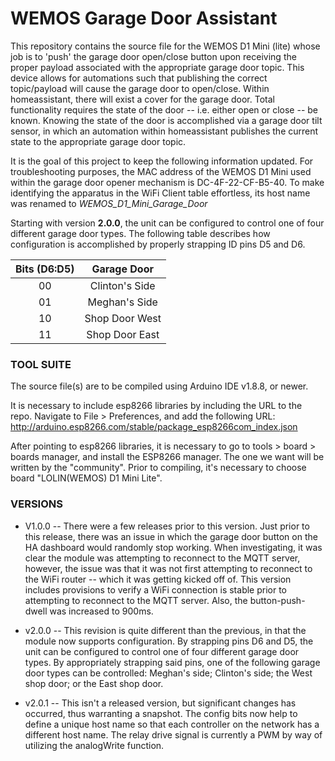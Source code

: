 # WEMOS Garage Door Assistant #

This repository contains the source file for the WEMOS D1 Mini (lite) whose job is to 'push' the garage door open/close button upon receiving the proper payload associated with the appropriate garage door topic.  This device allows for automations such that publishing the correct topic/payload will cause the garage door to open/close.  Within homeassistant, there will exist a cover for the garage door.  Total functionality requires the state of the door -- i.e. either open or close -- be known.  Knowing the state of the door is accomplished via a garage door tilt sensor, in which an automation within homeassistant publishes the current state to the appropriate garage door topic. 

It is the goal of this project to keep the following information updated.  For troubleshooting purposes, the MAC address of the WEMOS D1 Mini used within the garage door opener mechanism is DC-4F-22-CF-B5-40.  To make identifying the apparatus in the WiFi Client table effortless, its host name was renamed to *WEMOS_D1_Mini_Garage_Door*

Starting with version __2.0.0__, the unit can be configured to control one of four different garage door types.  The following table describes how configuration is accomplished by properly strapping ID pins D5 and D6.    

Bits (D6:D5)    | Garage Door
:-------------: | :--------------: 
00              | Clinton's Side
01              | Meghan's Side 
10              | Shop Door West
11              | Shop Door East


### TOOL SUITE ###

The source file(s) are to be compiled using Arduino IDE v1.8.8, or newer.    

It is necessary to include esp8266 libraries by including the URL to the repo.  Navigate to File > Preferences, and add the following URL: http://arduino.esp8266.com/stable/package_esp8266com_index.json

After pointing to esp8266 libraries, it is necessary to go to tools > board > boards manager, and install the ESP8266 manager.  The one we want will be written by the "community".    Prior to compiling, it's necessary to choose board "LOLIN(WEMOS) D1 Mini Lite".  

### VERSIONS ###
* V1.0.0 -- There were a few releases prior to this version.  Just prior to this release, there was an issue in which the garage door button on the HA dashboard would randomly stop working.  When investigating, it was clear the module was attempting to reconnect to the MQTT server, however, the issue was that it was not first attempting to reconnect to the WiFi router -- which it was getting kicked off of.  This version includes provisions to verify a WiFi connection is stable prior to attempting to reconnect to the MQTT server.  Also, the button-push-dwell was increased to 900ms.  

* v2.0.0 -- This revision is quite different than the previous, in that the module now supports configuration.  By strapping pins D6 and D5, the unit can be configured to control one of four different garage door types.  By appropriately strapping said pins, one of the following garage door types can be controlled: Meghan's side; Clinton's side; the West shop door; or the East shop door.  

* v2.0.1 -- This isn't a released version, but significant changes has occurred, thus warranting a snapshot.  The config bits now help to define a unique host name so that each controller on the network has a different host name.  The relay drive signal is currently a PWM by way of utilizing the analogWrite function.    